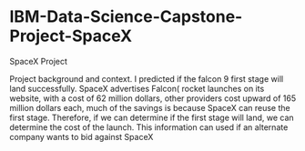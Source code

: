 # IBM-Data-Science-Capstone-Project-SpaceX
SpaceX Project

Project background and context.
I predicted if the falcon 9 first stage will land successfully. SpaceX advertises Falcon( rocket launches on its website, with a cost of 62 million dollars, other providers cost upward of 165 million dollars each, much of the savings is because SpaceX can reuse the first stage. Therefore, if we can determine if the first stage will land, we can determine the cost of the launch. This information can used if an alternate company wants to bid against SpaceX


